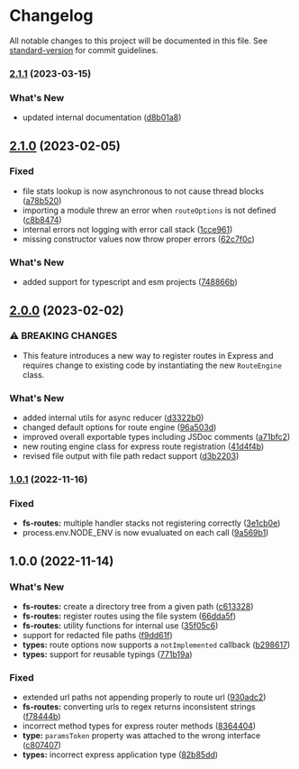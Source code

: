 # Changelog

All notable changes to this project will be documented in this file. See [standard-version](https://github.com/conventional-changelog/standard-version) for commit guidelines.

### [2.1.1](https://github.com/itsmichaelbtw/express-fs-routes/compare/v2.1.0...v2.1.1) (2023-03-15)


### What's New

* updated internal documentation ([d8b01a8](https://github.com/itsmichaelbtw/express-fs-routes/commit/d8b01a857d18e2107adb4d933e71b3967ab82060))

## [2.1.0](https://github.com/itsmichaelbtw/express-fs-routes/compare/v2.0.0...v2.1.0) (2023-02-05)


### Fixed

* file stats lookup is now asynchronous to not cause thread blocks ([a78b520](https://github.com/itsmichaelbtw/express-fs-routes/commit/a78b520999da8d7cb74bf8a7e483d66ae5652f39))
* importing a module threw an error when `routeOptions` is not defined ([c8b8474](https://github.com/itsmichaelbtw/express-fs-routes/commit/c8b8474ca91da20f39ff436a20bcf4c270b7f139))
* internal errors not logging with error call stack ([1cce961](https://github.com/itsmichaelbtw/express-fs-routes/commit/1cce9618a0fb83f265f04d779f7db7ff67c2f2f3))
* missing constructor values now throw proper errors ([62c7f0c](https://github.com/itsmichaelbtw/express-fs-routes/commit/62c7f0c1ab850df964cf3849665a315adb1e728f))


### What's New

* added support for typescript and esm projects ([748866b](https://github.com/itsmichaelbtw/express-fs-routes/commit/748866b58758417cdb8a724f188abee14c23e07d))

## [2.0.0](https://github.com/itsmichaelbtw/express-fs-routes/compare/v1.0.1...v2.0.0) (2023-02-02)


### ⚠ BREAKING CHANGES

* This feature introduces a new way to register routes in Express and requires change to existing code by instantiating the new `RouteEngine` class.

### What's New

* added internal utils for async reducer ([d3322b0](https://github.com/itsmichaelbtw/express-fs-routes/commit/d3322b0a239dca8ca32ade2abb9e882d077279d0))
* changed default options for route engine ([96a503d](https://github.com/itsmichaelbtw/express-fs-routes/commit/96a503dd67f10bbc518f7b4ea15ea6c72b5c3ca3))
* improved overall exportable types including JSDoc comments ([a71bfc2](https://github.com/itsmichaelbtw/express-fs-routes/commit/a71bfc25d52de8853a94655e944b832fb4bde4b3))
* new routing engine class for express route registration ([41d4f4b](https://github.com/itsmichaelbtw/express-fs-routes/commit/41d4f4b5827dfb02ee963444723959a46f496475))
* revised file output with file path redact support ([d3b2203](https://github.com/itsmichaelbtw/express-fs-routes/commit/d3b22031eceadfccd998843b298bf83dd8b1a3d8))

### [1.0.1](https://github.com/itsmichaelbtw/express-fs-routes/compare/v1.0.0...v1.0.1) (2022-11-16)


### Fixed

* **fs-routes:** multiple handler stacks not registering correctly ([3e1cb0e](https://github.com/itsmichaelbtw/express-fs-routes/commit/3e1cb0e706c32b55531caf82c1f78a50a11ecd43))
* process.env.NODE_ENV is now evualuated on each call ([9a569b1](https://github.com/itsmichaelbtw/express-fs-routes/commit/9a569b127801f87b414dbcadee9927b66351f198))

## 1.0.0 (2022-11-14)


### What's New

* **fs-routes:** create a directory tree from a given path ([c613328](https://github.com/itsmichaelbtw/express-fs-routes/commit/c613328b44d62ee1c14e53ee77c5526ef7a8a34b))
* **fs-routes:** register routes using the file system ([66dda5f](https://github.com/itsmichaelbtw/express-fs-routes/commit/66dda5fe9a55cea3bc8f67007af58a671cfc46bf))
* **fs-routes:** utility functions for internal use ([35f05c6](https://github.com/itsmichaelbtw/express-fs-routes/commit/35f05c6ee444e87f76c1123ccc41790f8d4ec5be))
* support for redacted file paths ([f9dd61f](https://github.com/itsmichaelbtw/express-fs-routes/commit/f9dd61ffffe3429d02d470ff55ad549880dca4b2))
* **types:** route options now supports a `notImplemented` callback ([b298617](https://github.com/itsmichaelbtw/express-fs-routes/commit/b298617de9f1f5c88191828366296116bc6fb043))
* **types:** support for reusable typings ([771b19a](https://github.com/itsmichaelbtw/express-fs-routes/commit/771b19a77ffcd8743164f9baf6f57c6b9749e893))


### Fixed

* extended url paths not appending properly to route url ([930adc2](https://github.com/itsmichaelbtw/express-fs-routes/commit/930adc226df7f9981e981de8c94aa61ccd531818))
* **fs-routes:** converting urls to regex returns inconsistent strings ([f78444b](https://github.com/itsmichaelbtw/express-fs-routes/commit/f78444b780c6786b41f565ac9b6d9f9b071f0be5))
* incorrect method types for express router methods ([8364404](https://github.com/itsmichaelbtw/express-fs-routes/commit/8364404649e06a38159416cb30beeb6a796c2f14))
* **type:** `paramsToken` property was attached to the wrong interface ([c807407](https://github.com/itsmichaelbtw/express-fs-routes/commit/c807407da69187106a3635e7dc572d6593f0b316))
* **types:** incorrect express application type ([82b85dd](https://github.com/itsmichaelbtw/express-fs-routes/commit/82b85ddaa1feddf5765af9f093d87e2c12332987))
